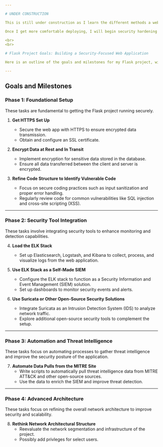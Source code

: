 ```yaml
---

# UNDER CONSTRUCTION

This is still under construction as I learn the different methods a webapp can be deployed.

Once I get more comfortable deploying, I will begin security hardening of all facets of the project along with some penetration testing to simulate attacks. This project is ongoing, with continuous updates to track improvements in security controls over time. Ideally I set up a database that can store user login information, possibly more, anything to get a foundation of authenticated users.

<br>
<br>

# Flask Project Goals: Building a Security-Focused Web Application

Here is an outline of the goals and milestones for my Flask project, with a focus on integrating security controls and enhancing the overall architecture of the application. The project aims to develop a self-made SIEM using open-source tools, automate threat intelligence gathering, and implement secure coding practices. I am still working to figure things out, this list is will fluctuate as I get more of an idea for the threat landscape surrounding my really minimal webapp.

---
```


## **Goals and Milestones**

### **Phase 1: Foundational Setup**
These tasks are fundamental to getting the Flask project running securely.

1. **Get HTTPS Set Up**  
   - Secure the web app with HTTPS to ensure encrypted data transmission.
   - Obtain and configure an SSL certificate.

2. **Encrypt Data at Rest and In Transit**  
   - Implement encryption for sensitive data stored in the database.
   - Ensure all data transferred between the client and server is encrypted.

3. **Refine Code Structure to Identify Vulnerable Code**  
   - Focus on secure coding practices such as input sanitization and proper error handling.
   - Regularly review code for common vulnerabilities like SQL injection and cross-site scripting (XSS).

---

### **Phase 2: Security Tool Integration**
These tasks involve integrating security tools to enhance monitoring and detection capabilities.

4. **Load the ELK Stack**  
   - Set up Elasticsearch, Logstash, and Kibana to collect, process, and visualize logs from the web application.

5. **Use ELK Stack as a Self-Made SIEM**  
   - Configure the ELK stack to function as a Security Information and Event Management (SIEM) solution.
   - Set up dashboards to monitor security events and alerts.

6. **Use Suricata or Other Open-Source Security Solutions**  
   - Integrate Suricata as an Intrusion Detection System (IDS) to analyze network traffic.
   - Explore additional open-source security tools to complement the setup.

---

### **Phase 3: Automation and Threat Intelligence**
These tasks focus on automating processes to gather threat intelligence and improve the security posture of the application.

7. **Automate Data Pulls from the MITRE Site**  
   - Write scripts to automatically pull threat intelligence data from MITRE ATT&CK and other open-source sources.
   - Use the data to enrich the SIEM and improve threat detection.

---

### **Phase 4: Advanced Architecture**
These tasks focus on refining the overall network architecture to improve security and scalability.

8. **Rethink Network Architectural Structure**  
   - Reevaluate the network segmentation and infrastructure of the project.
   - Possibly add privleges for select users.
